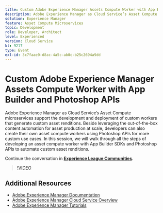 ```yaml
---
title: Custom Adobe Experience Manager Assets Compute Worker with App Builder and Photoshop APIs
description: Adobe Experience Manager as Cloud Service’s Asset Compute microservices support the development and deployment of custom workers that generate custom asset renditions. Beside leveraging the out-of-the-box content automation for asset production at scale, developers can also create their own asset compute workers using Photoshop APIs for more custom use cases. In this session, we will walk through all the steps of developing an asset compute worker with App Builder SDKs and Photoshop APIs to automate custom asset renditions.
solution: Experience Manager
feature: Asset Compute Microservices
topic: Development
role: Developer, Architect
level: Experienced
version: Cloud Service
kt: 9217
type: Event
exl-id: 3c7faae0-d8ac-4a5c-ab0c-b25c2694a9dd
---
```

# Custom Adobe Experience Manager Assets Compute Worker with App Builder and Photoshop APIs

Adobe Experience Manager as Cloud Service’s Asset Compute microservices support the development and deployment of custom workers that generate custom asset renditions. Beside leveraging the out-of-the-box content automation for asset production at scale, developers can also create their own asset compute workers using Photoshop APIs for more custom use cases. In this session, we will walk through all the steps of developing an asset compute worker with App Builder SDKs and Photoshop APIs to automate custom asset renditions.

Continue the conversation in **[Experience League Communities](https://adobe.ly/3F6f5sG)**.

>[!VIDEO](https://video.tv.adobe.com/v/337769/?quality=12&learn=on&hidetitle=true)

## Additional Resources

- [Adobe Experience Manager Documentation](https://experienceleague.adobe.com/docs/experience-manager-cloud-service.html)
- [Adobe Experience Manager Cloud Service Overview](https://experienceleague.adobe.com/docs/experience-manager-cloud-service/overview/home.html)
- [Adobe Experience Manager Tutorials](https://experienceleague.adobe.com/docs/experience-manager-tutorials.html)

